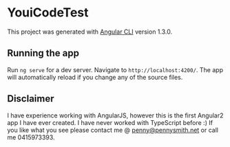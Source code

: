 # YouiCodeTest

This project was generated with [Angular CLI](https://github.com/angular/angular-cli) version 1.3.0.

## Running the app

Run `ng serve` for a dev server. Navigate to `http://localhost:4200/`. The app will automatically reload if you change any of the source files.

## Disclaimer

I have experience working with AngularJS, however this is the first Angular2 app I have ever created. I have never worked with TypeScript before :) If you like what you see please contact me @ penny@pennysmith.net or call me 0415973393.